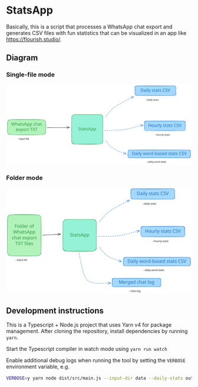 # StatsApp

Basically, this is a script that processes a WhatsApp chat export and generates CSV files with fun statistics that can be visualized in an app like <https://flourish.studio/>.

## Diagram

### Single-file mode

<picture>
  <source media="(prefers-color-scheme: dark)" srcset="./assets/StatsApp%20single%20file%20mode%20(dark).excalidraw.svg">
  <img alt="A diagram showing the inputs and outputs for StatsApp, and their corresponding command-line arguments" src="./assets/StatsApp%20single%20file%20mode.excalidraw.svg">
</picture>

### Folder mode

<picture>
  <source media="(prefers-color-scheme: dark)" srcset="./assets/StatsApp%20folder%20mode%20(dark).excalidraw.svg">
  <img alt="A diagram showing the inputs and outputs for StatsApp when it's processing a folder of chat exports, and their corresponding command-line arguments" src="./assets/StatsApp%20folder%20mode.excalidraw.svg">
</picture>

## Development instructions

This is a Typescript + Node.js project that uses Yarn v4 for package management. After cloning the repository, install dependencies by running `yarn`.

Start the Typescript compiler in watch mode using `yarn run watch`

Enable additional debug logs when running the tool by setting the `VERBOSE` environment variable, e.g.

```bash
VERBOSE=y yarn node dist/src/main.js --input-dir data --daily-stats out/daily-stats.csv --chat-log out/chat-log.txt
```
